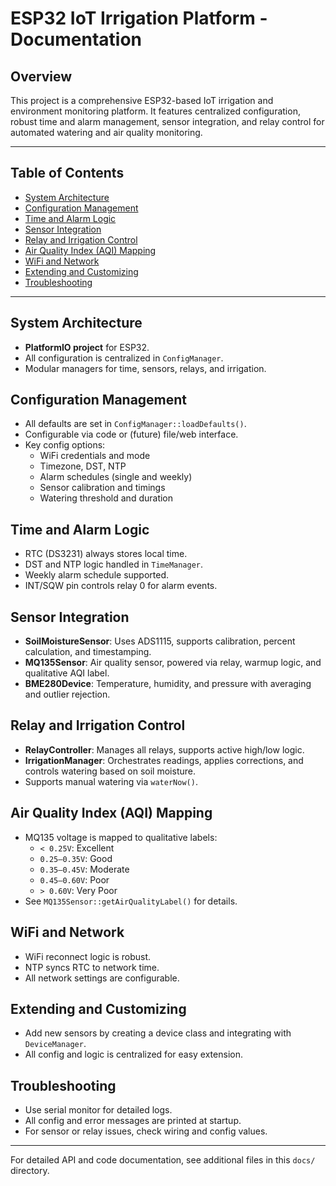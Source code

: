# ESP32 IoT Irrigation Platform - Documentation

## Overview
This project is a comprehensive ESP32-based IoT irrigation and environment monitoring platform. It features centralized configuration, robust time and alarm management, sensor integration, and relay control for automated watering and air quality monitoring.

---

## Table of Contents
- [System Architecture](#system-architecture)
- [Configuration Management](#configuration-management)
- [Time and Alarm Logic](#time-and-alarm-logic)
- [Sensor Integration](#sensor-integration)
- [Relay and Irrigation Control](#relay-and-irrigation-control)
- [Air Quality Index (AQI) Mapping](#air-quality-index-aqi-mapping)
- [WiFi and Network](#wifi-and-network)
- [Extending and Customizing](#extending-and-customizing)
- [Troubleshooting](#troubleshooting)

---

## System Architecture
- **PlatformIO project** for ESP32.
- All configuration is centralized in `ConfigManager`.
- Modular managers for time, sensors, relays, and irrigation.

## Configuration Management
- All defaults are set in `ConfigManager::loadDefaults()`.
- Configurable via code or (future) file/web interface.
- Key config options:
  - WiFi credentials and mode
  - Timezone, DST, NTP
  - Alarm schedules (single and weekly)
  - Sensor calibration and timings
  - Watering threshold and duration

## Time and Alarm Logic
- RTC (DS3231) always stores local time.
- DST and NTP logic handled in `TimeManager`.
- Weekly alarm schedule supported.
- INT/SQW pin controls relay 0 for alarm events.

## Sensor Integration
- **SoilMoistureSensor**: Uses ADS1115, supports calibration, percent calculation, and timestamping.
- **MQ135Sensor**: Air quality sensor, powered via relay, warmup logic, and qualitative AQI label.
- **BME280Device**: Temperature, humidity, and pressure with averaging and outlier rejection.

## Relay and Irrigation Control
- **RelayController**: Manages all relays, supports active high/low logic.
- **IrrigationManager**: Orchestrates readings, applies corrections, and controls watering based on soil moisture.
- Supports manual watering via `waterNow()`.

## Air Quality Index (AQI) Mapping
- MQ135 voltage is mapped to qualitative labels:
  - `< 0.25V`: Excellent
  - `0.25–0.35V`: Good
  - `0.35–0.45V`: Moderate
  - `0.45–0.60V`: Poor
  - `> 0.60V`: Very Poor
- See `MQ135Sensor::getAirQualityLabel()` for details.

## WiFi and Network
- WiFi reconnect logic is robust.
- NTP syncs RTC to network time.
- All network settings are configurable.

## Extending and Customizing
- Add new sensors by creating a device class and integrating with `DeviceManager`.
- All config and logic is centralized for easy extension.

## Troubleshooting
- Use serial monitor for detailed logs.
- All config and error messages are printed at startup.
- For sensor or relay issues, check wiring and config values.

---

For detailed API and code documentation, see additional files in this `docs/` directory.
